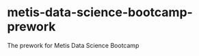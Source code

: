 metis-data-science-bootcamp-prework
===================================

The prework for Metis Data Science Bootcamp
